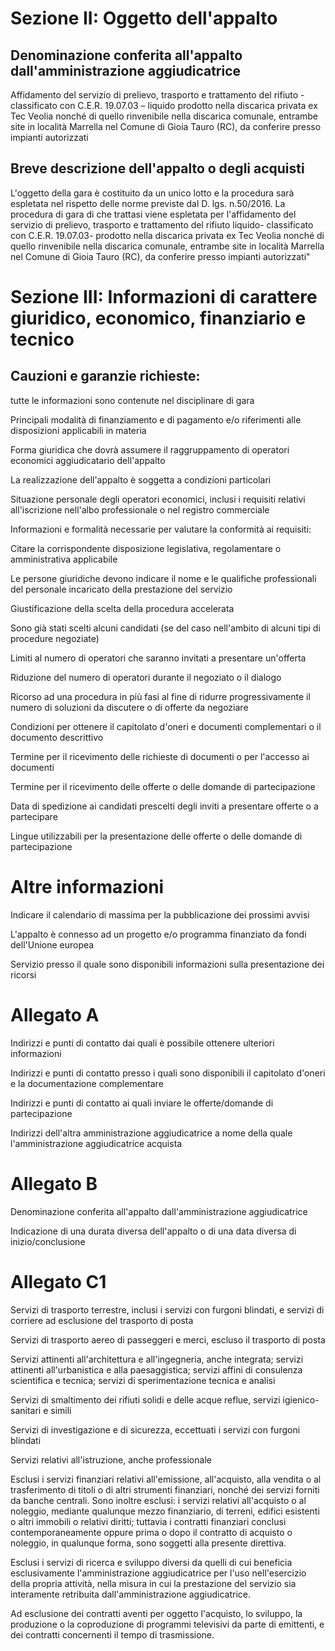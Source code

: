 # Sezione II: Oggetto dell'appalto
## Denominazione conferita all'appalto dall'amministrazione aggiudicatrice
Affidamento del servizio di prelievo, trasporto e trattamento del rifiuto - classificato con C.E.R. 19.07.03 – liquido prodotto nella discarica privata ex Tec Veolia nonché di quello rinvenibile nella discarica comunale, entrambe site in località Marrella nel Comune di Gioia Tauro (RC), da conferire presso impianti autorizzati

##  Breve descrizione dell'appalto o degli acquisti
L'oggetto della gara è costituito da un unico lotto e la procedura sarà espletata nel rispetto delle norme previste dal D. lgs. n.50/2016. La procedura di gara di che trattasi viene espletata per l'affidamento del servizio di prelievo, trasporto e trattamento del rifiuto liquido- classificato con C.E.R. 19.07.03- prodotto nella discarica privata ex Tec Veolia nonché di quello rinvenibile nella discarica comunale, entrambe site in località Marrella nel Comune di Gioia Tauro (RC), da conferire presso impianti autorizzati"

# Sezione III: Informazioni di carattere giuridico, economico, finanziario e tecnico
## Cauzioni e garanzie richieste:
tutte le informazioni sono contenute nel disciplinare di gara

Principali modalità di finanziamento e di pagamento e/o riferimenti alle disposizioni applicabili in materia

Forma giuridica che dovrà assumere il raggruppamento di operatori economici aggiudicatario dell'appalto

La realizzazione dell'appalto è soggetta a condizioni particolari

Situazione personale degli operatori economici, inclusi i requisiti relativi all'iscrizione nell'albo professionale o nel registro commerciale

Informazioni e formalità necessarie per valutare la conformità ai requisiti:

Citare la corrispondente disposizione legislativa, regolamentare o amministrativa applicabile

Le persone giuridiche devono indicare il nome e le qualifiche professionali del personale incaricato della prestazione del servizio

Giustificazione della scelta della procedura accelerata

Sono già stati scelti alcuni candidati (se del caso nell'ambito di alcuni tipi di procedure negoziate)

Limiti al numero di operatori che saranno invitati a presentare un'offerta

Riduzione del numero di operatori durante il negoziato o il dialogo

Ricorso ad una procedura in più fasi al fine di ridurre progressivamente il numero di soluzioni da discutere o di offerte da negoziare

Condizioni per ottenere il capitolato d'oneri e documenti complementari o il documento descrittivo

Termine per il ricevimento delle richieste di documenti o per l'accesso ai documenti

Termine per il ricevimento delle offerte o delle domande di partecipazione

Data di spedizione ai candidati prescelti degli inviti a presentare offerte o a partecipare

Lingue utilizzabili per la presentazione delle offerte o delle domande di partecipazione

# Altre informazioni
Indicare il calendario di massima per la pubblicazione dei prossimi avvisi

L'appalto è connesso ad un progetto e/o programma finanziato da fondi dell'Unione europea

Servizio presso il quale sono disponibili informazioni sulla presentazione dei ricorsi

# Allegato A
Indirizzi e punti di contatto dai quali è possibile ottenere ulteriori informazioni

Indirizzi e punti di contatto presso i quali sono disponibili il capitolato d'oneri e la documentazione complementare

Indirizzi e punti di contatto ai quali inviare le offerte/domande di partecipazione

Indirizzi dell'altra amministrazione aggiudicatrice a nome della quale l'amministrazione aggiudicatrice acquista

# Allegato B
Denominazione conferita all'appalto dall'amministrazione aggiudicatrice

Indicazione di una durata diversa dell'appalto o di una data diversa di inizio/conclusione

# Allegato C1
Servizi di trasporto terrestre, inclusi i servizi con furgoni blindati, e servizi di corriere ad esclusione del trasporto di posta

Servizi di trasporto aereo di passeggeri e merci, escluso il trasporto di posta

Servizi attinenti all'architettura e all'ingegneria, anche integrata; servizi attinenti all'urbanistica e alla paesaggistica; servizi affini di consulenza scientifica e tecnica; servizi di sperimentazione tecnica e analisi

Servizi di smaltimento dei rifiuti solidi e delle acque reflue, servizi igienico-sanitari e simili

Servizi di investigazione e di sicurezza, eccettuati i servizi con furgoni blindati

Servizi relativi all'istruzione, anche professionale

Esclusi i servizi finanziari relativi all'emissione, all'acquisto, alla vendita o al trasferimento di titoli o di altri strumenti finanziari, nonché dei servizi forniti da banche centrali. Sono inoltre esclusi: i servizi relativi all'acquisto o al noleggio, mediante qualunque mezzo finanziario, di terreni, edifici esistenti o altri immobili o relativi diritti; tuttavia i contratti finanziari conclusi contemporaneamente oppure prima o dopo il contratto di acquisto o noleggio, in qualunque forma, sono soggetti alla presente direttiva.

Esclusi i servizi di ricerca e sviluppo diversi da quelli di cui beneficia esclusivamente l'amministrazione aggiudicatrice per l'uso nell'esercizio della propria attività, nella misura in cui la prestazione del servizio sia interamente retribuita dall'amministrazione aggiudicatrice.

Ad esclusione dei contratti aventi per oggetto l'acquisto, lo sviluppo, la produzione o la coproduzione di programmi televisivi da parte di emittenti, e dei contratti concernenti il tempo di trasmissione.